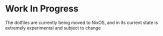 # Work In Progress

The dotfiles are currently being moved to NixOS, and in its current state is extremely experimental and subject to change
